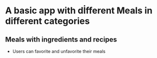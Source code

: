 # A basic app with dİfferent Meals in different categories

## Meals with ingredients and recipes

- Users can favorite and unfavorite their meals
